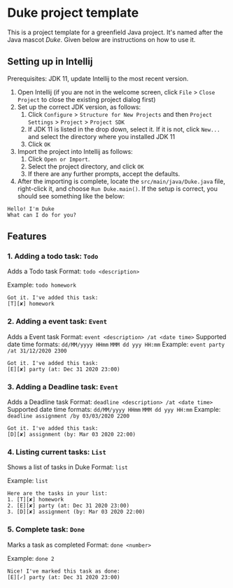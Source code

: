 # Duke project template

This is a project template for a greenfield Java project. It's named after the Java mascot _Duke_. Given below are instructions on how to use it.

## Setting up in Intellij

Prerequisites: JDK 11, update Intellij to the most recent version.

1. Open Intellij (if you are not in the welcome screen, click `File` > `Close Project` to close the existing project dialog first)
1. Set up the correct JDK version, as follows:
   1. Click `Configure` > `Structure for New Projects` and then `Project Settings` > `Project` > `Project SDK`
   1. If JDK 11 is listed in the drop down, select it. If it is not, click `New...` and select the directory where you installed JDK 11
   1. Click `OK`
1. Import the project into Intellij as follows:
   1. Click `Open or Import`.
   1. Select the project directory, and click `OK`
   1. If there are any further prompts, accept the defaults.
1. After the importing is complete, locate the `src/main/java/Duke.java` file, right-click it, and choose `Run Duke.main()`. If the setup is correct, you should see something like the below:
```
Hello! I'm Duke
What can I do for you?
```
## Features

### 1.  Adding a todo task: `Todo`
Adds a Todo task
Format: `todo <description>`

Example: `todo homework`
```
Got it. I've added this task:
[T][✘] homework
```

### 2. Adding a event task: `Event`
Adds a Event task
Format: `event <description> /at <date time>`
Supported date time formats: `dd/MM/yyyy HHmm` `MMM dd yyy HH:mm`
Example: `event party /at 31/12/2020 2300`
```
Got it. I've added this task:
[E][✘] party (at: Dec 31 2020 23:00)
```

### 3. Adding a Deadline task: `Event`
Adds a Deadline task
Format: `deadline <description> /at <date time>`
Supported date time formats: `dd/MM/yyyy HHmm` `MMM dd yyy HH:mm`
Example: `deadline assignment /by 03/03/2020 2200`
```
Got it. I've added this task:
[D][✘] assignment (by: Mar 03 2020 22:00)
```

### 4. Listing current tasks: `List`
Shows a list of tasks in Duke
Format: `list`

Example: `list`
```
Here are the tasks in your list:
1. [T][✘] homework
2. [E][✘] party (at: Dec 31 2020 23:00)
3. [D][✘] assignment (by: Mar 03 2020 22:00)
```

### 5. Complete task: `Done`
Marks a task as completed
Format: `done <number>`

Example: `done 2`
```
Nice! I've marked this task as done:
[E][✓] party (at: Dec 31 2020 23:00)
```


